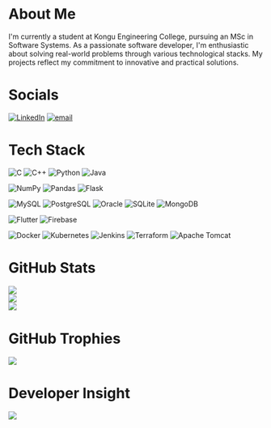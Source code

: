 # About Me

I'm currently a student at Kongu Engineering College, pursuing an MSc in Software Systems. As a passionate software developer, I'm enthusiastic about solving real-world problems through various technological stacks. My projects reflect my commitment to innovative and practical solutions.

# Socials

[![LinkedIn](https://img.shields.io/badge/LinkedIn-%230077B5.svg?logo=linkedin&logoColor=white)](https://linkedin.com/in/https://www.linkedin.com/in/akilesh-g-a-704959304/) [![email](https://img.shields.io/badge/Email-D14836?logo=gmail&logoColor=white)](mailto:akileshga.1466@gmail.com) 

# Tech Stack

![C](https://img.shields.io/badge/C-%2300599C.svg?style=flat&logo=c&logoColor=auto)
![C++](https://img.shields.io/badge/C++-%2300599C.svg?style=flat&logo=c%2B%2B&logoColor=auto)
![Python](https://img.shields.io/badge/Python-3670A0?style=flat&logo=python&logoColor=auto)
![Java](https://img.shields.io/badge/Java-%23ED8B00.svg?style=flat&logo=java&logoColor=auto)

![NumPy](https://img.shields.io/badge/NumPy-%23013243.svg?style=flat&logo=numpy&logoColor=auto)
![Pandas](https://img.shields.io/badge/Pandas-%23150458.svg?style=flat&logo=pandas&logoColor=auto)
![Flask](https://img.shields.io/badge/Flask-%23000.svg?style=flat&logo=flask&logoColor=auto)

![MySQL](https://img.shields.io/badge/MySQL-4479A1.svg?style=flat&logo=mysql&logoColor=auto)
![PostgreSQL](https://img.shields.io/badge/PostgreSQL-%23336791.svg?style=flat&logo=postgresql&logoColor=auto)
![Oracle](https://img.shields.io/badge/Oracle-%23F00000.svg?style=flat&logo=oracle&logoColor=auto)
![SQLite](https://img.shields.io/badge/SQLite-%2307405e.svg?style=flat&logo=sqlite&logoColor=auto)
![MongoDB](https://img.shields.io/badge/MongoDB-%234ea94b.svg?style=flat&logo=mongodb&logoColor=auto)

![Flutter](https://img.shields.io/badge/Flutter-%2302569B.svg?style=flat&logo=Flutter&logoColor=auto)
![Firebase](https://img.shields.io/badge/Firebase-%23039BE5.svg?style=flat&logo=firebase&logoColor=auto)

![Docker](https://img.shields.io/badge/Docker-%230db7ed.svg?style=flat&logo=docker&logoColor=auto)
![Kubernetes](https://img.shields.io/badge/Kubernetes-%23326ce5.svg?style=flat&logo=kubernetes&logoColor=auto)
![Jenkins](https://img.shields.io/badge/Jenkins-%230A0A0A.svg?style=flat&logo=jenkins&logoColor=auto)
![Terraform](https://img.shields.io/badge/Terraform-%235835CC.svg?style=flat&logo=terraform&logoColor=auto)
![Apache Tomcat](https://img.shields.io/badge/Apache%20Tomcat-%23F8DC75.svg?style=flat&logo=apachetomcat&logoColor=auto)

# GitHub Stats

![](https://github-readme-stats.vercel.app/api?username=Akilesh-GA&theme=default&hide_border=false&include_all_commits=false&count_private=false)<br/>
![](https://github-readme-streak-stats.herokuapp.com/?user=Akilesh-GA&theme=default&hide_border=false)<br/>
![](https://github-readme-stats.vercel.app/api/top-langs/?username=Akilesh-GA&theme=default&hide_border=false&include_all_commits=false&count_private=false&layout=compact)

# GitHub Trophies

![](https://github-profile-trophy.vercel.app/?username=Akilesh-GA&theme=default&no-frame=false&no-bg=true&margin-w=4)

# Developer Insight

![](https://quotes-github-readme.vercel.app/api?type=horizontal&theme=light)

